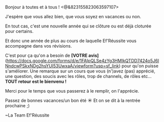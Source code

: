 Bonjour à toutes et à tous ! <@&823155823063597107>

J'espère que vous allez bien, que vous soyez en vacances ou non.

En tout cas, c'est une nouvelle année qui se clôture ou est déjà cloturée pour certains.

Et donc une année de plus au cours de laquelle Ef'Réussite vous accompagne dans vos révisions.

C'est pour ça qu'on a besoin de **[VOTRE avis]**(https://docs.google.com/forms/d/e/1FAIpQLSe4zYg3HMIkQTDD7424o5J6lNndcwPSkxNDg2hsYUI53UwxaA/viewform?usp=sf_link) pour qu'on puisse s'améliorer.
Une remarque sur un cours que vous (n')avez (pas) apprécié, une question, des soucis avec les rôles, trop de channels, de rôles etc...
**TOUT retour est le bienvenu !**

Merci pour le temps que vous passerez à le remplir, on l'apprécie.

Passez de bonnes vacances/un bon été ☀
Et on se dit à la rentrée prochaine ;)

~La Team Ef'Réussite
